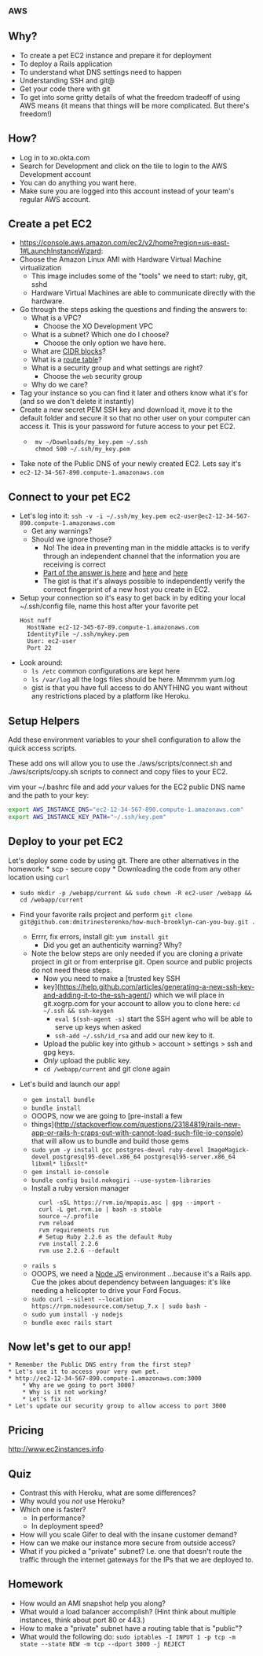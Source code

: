 ### AWS

## Why?
* To create a pet EC2 instance and prepare it for deployment
* To deploy a Rails application
* To understand what DNS settings need to happen
* Understanding SSH and git@
* Get your code there with git
* To get into some gritty details of what the freedom tradeoff of using AWS
means (it means that things will be more complicated. But there's freedom!)

## How?
* Log in to xo.okta.com
* Search for Development and click on the tile to login to the AWS Development account
* You can do anything you want here.
* Make sure you are logged into this account instead of your team's regular AWS account.

## Create a pet EC2
* https://console.aws.amazon.com/ec2/v2/home?region=us-east-1#LaunchInstanceWizard:
* Choose the Amazon Linux AMI with Hardware Virtual Machine virtualization
    * This image includes some of the "tools" we need to start: ruby, git, sshd
    * Hardware Virtual Machines are able to communicate directly with the hardware.
* Go through the steps asking the questions and finding the answers to:
    * What is a VPC?
        * Choose the XO Development VPC
    * What is a subnet? Which one do I choose?
        * Choose the only option we have here.
    * What are [CIDR blocks](https://en.wikipedia.org/wiki/Classless_Inter-Domain_Routing#IPv4_CIDR_blocks)?
    * What is a [route table](http://docs.aws.amazon.com/AmazonVPC/latest/UserGuide/VPC_Route_Tables.html)?
    * What is a security group and what settings are right?
        * Choose the `web` security group
    * Why do we care?
* Tag your instance so you can find it later and others know what it's for (and
  so we don't delete it instantly)
* Create a new secret PEM SSH key and download it, move it to the default folder
  and secure it so that no other user on your computer can access it. This is
your password for future access to your pet EC2.
    * ```
       mv ~/Downloads/my_key.pem ~/.ssh
       chmod 500 ~/.ssh/my_key.pem
      ```
* Take note of the Public DNS of your newly created EC2. Lets say it's
* `ec2-12-34-567-890.compute-1.amazonaws.com`

## Connect to your pet EC2
* Let's log into it: `ssh -v -i ~/.ssh/my_key.pem ec2-user@ec2-12-34-567-890.compute-1.amazonaws.com`
    * Get any warnings?
    * Should we ignore those?
        * No! The idea in preventing man in the middle attacks is to verify
           through an independent channel that the information you are receiving
           is correct
        * [Part of the answer is
          here](https://forums.aws.amazon.com/thread.jspa?messageID=628520) and
[here](http://stackoverflow.com/questions/13791219/ssh-fingerprint-verification-for-amazon-aws-ec2-server-with-ecdsa)
and
[here](http://superuser.com/questions/929566/sha256-ssh-fingerprint-given-by-the-client-but-only-md5-fingerprint-known-for-se)
        * The gist is that it's always possible to independently verify the
        correct fingerprint of a new host you create in EC2.
* Setup your connection so it's easy to get back in by editing your local
  ~/.ssh/config file, name this host after your favorite pet
  ```
  Host nuff
    HostName ec2-12-345-67-89.compute-1.amazonaws.com
    IdentityFile ~/.ssh/mykey.pem
    User: ec2-user
    Port 22
  ```
* Look around:
    * `ls /etc` common configurations are kept here
    * `ls /var/log` all the logs files should be here. Mmmmm yum.log
    * gist is that you have full access to do ANYTHING you want without any
    restrictions placed by a platform like Heroku.

## Setup Helpers
Add these environment variables to your shell configuration to allow the quick
access scripts.

These  add ons will allow you to use the ./aws/scripts/connect.sh and
./aws/scripts/copy.sh scripts to connect and copy files to your EC2.

vim your ~/.bashrc file and add _your_ values for the EC2 public DNS name and
the path to your key:

```sh
export AWS_INSTANCE_DNS="ec2-12-34-567-890.compute-1.amazonaws.com"
export AWS_INSTANCE_KEY_PATH="~/.ssh/key.pem"
```

## Deploy to your pet EC2
Let's deploy some code by using git. There are other alternatives in the homework:
    * scp - secure copy
    * Downloading the code from any other location using `curl`
* `sudo mkdir -p /webapp/current && sudo chown -R ec2-user /webapp && cd /webapp/current`
* Find your favorite rails project and perform `git clone git@github.com:dmitrinesterenko/how-much-brooklyn-can-you-buy.git .`
    * Errrr, fix errors, install git: ```yum install git```
        * Did you get an authenticity warning? Why?
    * Note the below steps are only needed if you are cloning a private project in git or from enterprise git. Open source and public projects do not need these steps.
        * Now you need to make a [trusted key SSH
        * key](https://help.github.com/articles/generating-a-new-ssh-key-and-adding-it-to-the-ssh-agent/) which we will place in git.xogrp.com for your account to allow you to clone here:
            `cd ~/.ssh && ssh-keygen`
            * `eval $(ssh-agent -s)` start the SSH agent who will be able to serve up keys when asked
            * `ssh-add ~/.ssh/id_rsa` and add our new key to it.
        * Upload the public key into github > account > settings > ssh and gpg keys.
        * *Only* upload the public key.
        * `cd /webapp/current` and git clone again

* Let's build and launch our app!
    *  `gem install bundle`
    * `bundle install`
    *  OOOPS, now we are going to [pre-install a few
    *  things](http://stackoverflow.com/questions/23184819/rails-new-app-or-rails-h-craps-out-with-cannot-load-such-file-io-console) that will allow us to bundle and build those gems
    * `sudo yum -y install gcc postgres-devel ruby-devel ImageMagick-devel postgresql95-devel.x86_64 postgresql95-server.x86_64 libxml* libxslt*`
    * `gem install io-console`
    * `bundle config build.nokogiri --use-system-libraries`
    * Install a ruby version manager
      ```
        curl -sSL https://rvm.io/mpapis.asc | gpg --import -
        curl -L get.rvm.io | bash -s stable
        source ~/.profile
        rvm reload
        rvm requirements run
        # Setup Ruby 2.2.6 as the default Ruby
        rvm install 2.2.6
        rvm use 2.2.6 --default
      ```
    * `rails s`
    * OOOPS, we need a [Node JS](https://nodejs.org/en/download/package-manager/) environment ...because it's a Rails app. Cue the
      jokes about dependency between languages: it's like needing a helicopter to drive
      your Ford Focus.
    * `sudo curl --silent --location https://rpm.nodesource.com/setup_7.x | sudo bash -`
    * `sudo yum install -y nodejs`
    * `bundle exec rails start`

## Now let's get to our app!
    * Remember the Public DNS entry from the first step?
    * Let's use it to access your very own pet.
    * http://ec2-12-34-567-890.compute-1.amazonaws.com:3000
        * Why are we going to port 3000?
        * Why is it not working?
        * Let's fix it
    * Let's update our security group to allow access to port 3000
## Pricing
http://www.ec2instances.info

## Quiz
* Contrast this with Heroku, what are some differences?
* Why would you _not_ use Heroku?
* Which one is faster?
    * In performance?
    * In deployment speed?
* How will you scale Gifer to deal with the insane customer demand?
* How can we make our instance more secure from outside access?
* What if you picked a "private" subnet? I.e. one that doesn't route the
traffic through the internet gateways for the IPs that we are deployed to.

## Homework
* How would an AMI snapshot help you along?
* What would a load balancer accomplish? (Hint think about multiple instances,
  think about port 80 or 443.)
* How to make a "private" subnet have a routing table that is "public"?
* What would the following do:
     `sudo iptables -I INPUT 1 -p tcp -m state --state NEW -m tcp --dport 3000
-j REJECT`


